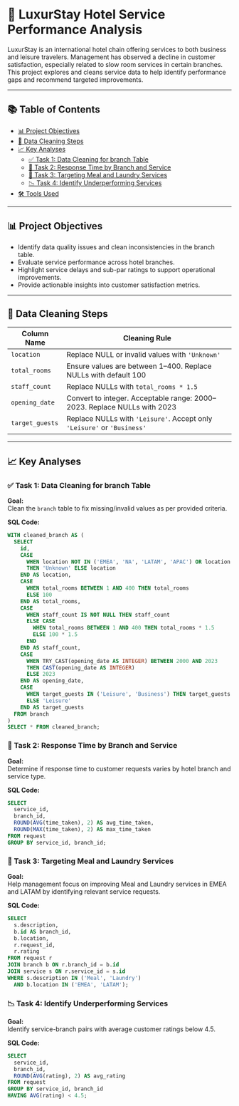 # 🏨 LuxurStay Hotel Service Performance Analysis

LuxurStay is an international hotel chain offering services to both business and leisure travelers. Management has observed a decline in customer satisfaction, especially related to slow room services in certain branches. This project explores and cleans service data to help identify performance gaps and recommend targeted improvements.

---

## 📚 Table of Contents
- [📊 Project Objectives](#-project-objectives)
- [🧹 Data Cleaning Steps](#-data-cleaning-steps)
- [📈 Key Analyses](#-key-analyses)
  - [✅ Task 1: Data Cleaning for branch Table](#️-task-1-data-cleaning-for-branch-table)
  - [🧠 Task 2: Response Time by Branch and Service](#-task-2-response-time-by-branch-and-service)
  - [🎯 Task 3: Targeting Meal and Laundry Services](#-task-3-targeting-meal-and-laundry-services)
  - [📉 Task 4: Identify Underperforming Services](#-task-4-identify-underperforming-services)
- [🛠️ Tools Used](#️-tools-used)

---

## 📊 Project Objectives
- Identify data quality issues and clean inconsistencies in the branch table.
- Evaluate service performance across hotel branches.
- Highlight service delays and sub-par ratings to support operational improvements.
- Provide actionable insights into customer satisfaction metrics.

---

## 🧹 Data Cleaning Steps

| Column Name   | Cleaning Rule                                                                 |
|---------------|--------------------------------------------------------------------------------|
| `location`    | Replace NULL or invalid values with `'Unknown'`                                |
| `total_rooms` | Ensure values are between 1–400. Replace NULLs with default 100                |
| `staff_count` | Replace NULLs with `total_rooms * 1.5`                                         |
| `opening_date`| Convert to integer. Acceptable range: 2000–2023. Replace NULLs with 2023       |
| `target_guests` | Replace NULLs with `'Leisure'`. Accept only `'Leisure'` or `'Business'`     |

---

## 📈 Key Analyses

### ✅ Task 1: Data Cleaning for branch Table

**Goal:**  
Clean the `branch` table to fix missing/invalid values as per provided criteria.

**SQL Code:**
```sql
WITH cleaned_branch AS (
  SELECT
    id,
    CASE 
      WHEN location NOT IN ('EMEA', 'NA', 'LATAM', 'APAC') OR location IS NULL 
      THEN 'Unknown' ELSE location 
    END AS location,
    CASE 
      WHEN total_rooms BETWEEN 1 AND 400 THEN total_rooms 
      ELSE 100 
    END AS total_rooms,
    CASE 
      WHEN staff_count IS NOT NULL THEN staff_count 
      ELSE CASE 
        WHEN total_rooms BETWEEN 1 AND 400 THEN total_rooms * 1.5 
        ELSE 100 * 1.5 
      END 
    END AS staff_count,
    CASE 
      WHEN TRY_CAST(opening_date AS INTEGER) BETWEEN 2000 AND 2023 
      THEN CAST(opening_date AS INTEGER)
      ELSE 2023 
    END AS opening_date,
    CASE 
      WHEN target_guests IN ('Leisure', 'Business') THEN target_guests 
      ELSE 'Leisure' 
    END AS target_guests
  FROM branch
)
SELECT * FROM cleaned_branch;
```
### 🧠 Task 2: Response Time by Branch and Service

**Goal:**  
Determine if response time to customer requests varies by hotel branch and service type.

**SQL Code:**
```sql
SELECT
  service_id,
  branch_id,
  ROUND(AVG(time_taken), 2) AS avg_time_taken,
  ROUND(MAX(time_taken), 2) AS max_time_taken
FROM request
GROUP BY service_id, branch_id;

```
### 🎯 Task 3: Targeting Meal and Laundry Services

**Goal:**  
Help management focus on improving Meal and Laundry services in EMEA and LATAM by identifying relevant service requests.

**SQL Code:**
```sql
SELECT
  s.description,
  b.id AS branch_id,
  b.location,
  r.request_id,
  r.rating
FROM request r
JOIN branch b ON r.branch_id = b.id
JOIN service s ON r.service_id = s.id
WHERE s.description IN ('Meal', 'Laundry')
  AND b.location IN ('EMEA', 'LATAM');

```
### 📉 Task 4: Identify Underperforming Services

**Goal:**  
Identify service-branch pairs with average customer ratings below 4.5.

**SQL Code:**
```sql
SELECT 
  service_id,
  branch_id,
  ROUND(AVG(rating), 2) AS avg_rating
FROM request
GROUP BY service_id, branch_id
HAVING AVG(rating) < 4.5;

```

